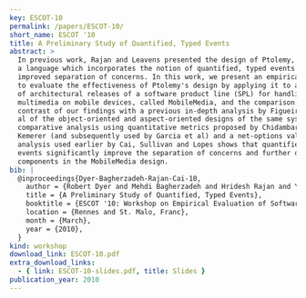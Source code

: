 ```yaml
---
key: ESCOT-10
permalink: /papers/ESCOT-10/
short_name: ESCOT '10
title: A Preliminary Study of Quantified, Typed Events
abstract: >
  In previous work, Rajan and Leavens presented the design of Ptolemy,
  a language which incorporates the notion of quantified, typed events for
  improved separation of concerns. In this work, we present an empirical study
  to evaluate the effectiveness of Ptolemy's design by applying it to a series
  of architectural releases of a software product line (SPL) for handling
  multimedia on mobile devices, called MobileMedia, and the comparison and
  contrast of our findings with a previous in-depth analysis by Figueiredo et
  al of the object-oriented and aspect-oriented designs of the same system. Our
  comparative analysis using quantitative metrics proposed by Chidambar and
  Kemerer (and subsequently used by Garcia et al) and a net-options value
  analysis used earlier by Cai, Sullivan and Lopes shows that quantified, typed
  events significantly improve the separation of concerns and further decouple
  components in the MobileMedia design.
bib: |
  @inproceedings{Dyer-Bagherzadeh-Rajan-Cai-10,
    author = {Robert Dyer and Mehdi Bagherzadeh and Hridesh Rajan and Yuanfang Cai},
    title = {A Preliminary Study of Quantified, Typed Events},
    booktitle = {ESCOT '10: Workshop on Empirical Evaluation of Software Composition Techniques},
    location = {Rennes and St. Malo, Franc},
    month = {March},
    year = {2010},
  }
kind: workshop
download_link: ESCOT-10.pdf
extra_download_links:
  - { link: ESCOT-10-slides.pdf, title: Slides }
publication_year: 2010
---
```

